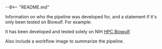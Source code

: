 <!-- the README is inserted here automatically-->

--8<-- "README.md"

<!--- write additional info that you only want to appear in the docs index here -->

Information on who the pipeline was developed for, and a statement if it's only been tested on Biowulf. For example:

It has been developed and tested solely on NIH [HPC Biowulf](https://hpc.nih.gov/).

Also include a workflow image to summarize the pipeline.
